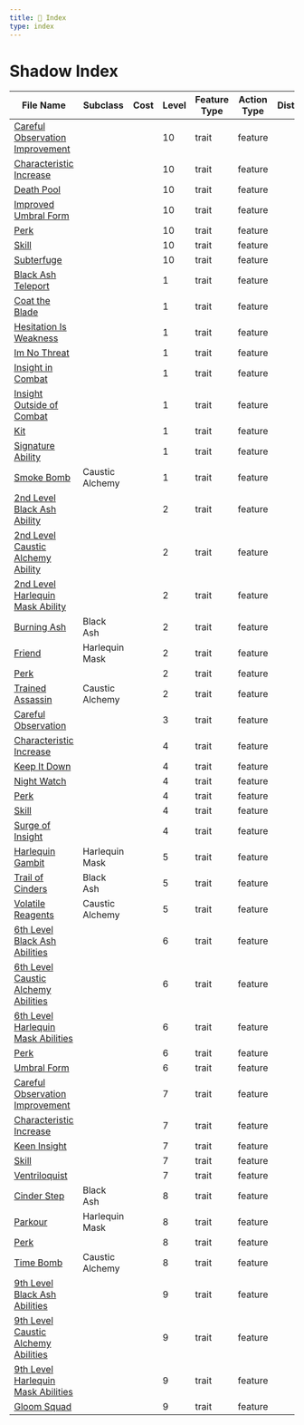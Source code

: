 ```yaml
---
title: 📑 Index
type: index
---
```


# Shadow Index

| File Name                                                                                                  | Subclass        | Cost | Level | Feature Type | Action Type | Distance | Target |
| ---------------------------------------------------------------------------------------------------------- | --------------- | ---- | ----- | ------------ | ----------- | -------- | ------ |
| [Careful Observation Improvement](../10th-Level%20Features/Careful%20Observation%20Improvement)            |                 |      | 10    | trait        | feature     |          |        |
| [Characteristic Increase](../10th-Level%20Features/Characteristic%20Increase)                              |                 |      | 10    | trait        | feature     |          |        |
| [Death Pool](../10th-Level%20Features/Death%20Pool)                                                        |                 |      | 10    | trait        | feature     |          |        |
| [Improved Umbral Form](../10th-Level%20Features/Improved%20Umbral%20Form)                                  |                 |      | 10    | trait        | feature     |          |        |
| [Perk](../10th-Level%20Features/Perk)                                                                      |                 |      | 10    | trait        | feature     |          |        |
| [Skill](../10th-Level%20Features/Skill)                                                                    |                 |      | 10    | trait        | feature     |          |        |
| [Subterfuge](../10th-Level%20Features/Subterfuge)                                                          |                 |      | 10    | trait        | feature     |          |        |
| [Black Ash Teleport](../1st-Level%20Features/Black%20Ash%20Teleport)                                       |                 |      | 1     | trait        | feature     |          |        |
| [Coat the Blade](../1st-Level%20Features/Coat%20the%20Blade)                                               |                 |      | 1     | trait        | feature     |          |        |
| [Hesitation Is Weakness](../1st-Level%20Features/Hesitation%20Is%20Weakness)                               |                 |      | 1     | trait        | feature     |          |        |
| [Im No Threat](../1st-Level%20Features/Im%20No%20Threat)                                                   |                 |      | 1     | trait        | feature     |          |        |
| [Insight in Combat](../1st-Level%20Features/Insight%20in%20Combat)                                         |                 |      | 1     | trait        | feature     |          |        |
| [Insight Outside of Combat](../1st-Level%20Features/Insight%20Outside%20of%20Combat)                       |                 |      | 1     | trait        | feature     |          |        |
| [Kit](../1st-Level%20Features/Kit)                                                                         |                 |      | 1     | trait        | feature     |          |        |
| [Signature Ability](../1st-Level%20Features/Signature%20Ability)                                           |                 |      | 1     | trait        | feature     |          |        |
| [Smoke Bomb](../1st-Level%20Features/Smoke%20Bomb)                                                         | Caustic Alchemy |      | 1     | trait        | feature     |          |        |
| [2nd Level Black Ash Ability](../2nd-Level%20Features/2nd%20Level%20Black%20Ash%20Ability)                 |                 |      | 2     | trait        | feature     |          |        |
| [2nd Level Caustic Alchemy Ability](../2nd-Level%20Features/2nd%20Level%20Caustic%20Alchemy%20Ability)     |                 |      | 2     | trait        | feature     |          |        |
| [2nd Level Harlequin Mask Ability](../2nd-Level%20Features/2nd%20Level%20Harlequin%20Mask%20Ability)       |                 |      | 2     | trait        | feature     |          |        |
| [Burning Ash](../2nd-Level%20Features/Burning%20Ash)                                                       | Black Ash       |      | 2     | trait        | feature     |          |        |
| [Friend](../2nd-Level%20Features/Friend)                                                                   | Harlequin Mask  |      | 2     | trait        | feature     |          |        |
| [Perk](../2nd-Level%20Features/Perk)                                                                       |                 |      | 2     | trait        | feature     |          |        |
| [Trained Assassin](../2nd-Level%20Features/Trained%20Assassin)                                             | Caustic Alchemy |      | 2     | trait        | feature     |          |        |
| [Careful Observation](../3rd-Level%20Features/Careful%20Observation)                                       |                 |      | 3     | trait        | feature     |          |        |
| [Characteristic Increase](../4th-Level%20Features/Characteristic%20Increase)                               |                 |      | 4     | trait        | feature     |          |        |
| [Keep It Down](../4th-Level%20Features/Keep%20It%20Down)                                                   |                 |      | 4     | trait        | feature     |          |        |
| [Night Watch](../4th-Level%20Features/Night%20Watch)                                                       |                 |      | 4     | trait        | feature     |          |        |
| [Perk](../4th-Level%20Features/Perk)                                                                       |                 |      | 4     | trait        | feature     |          |        |
| [Skill](../4th-Level%20Features/Skill)                                                                     |                 |      | 4     | trait        | feature     |          |        |
| [Surge of Insight](../4th-Level%20Features/Surge%20of%20Insight)                                           |                 |      | 4     | trait        | feature     |          |        |
| [Harlequin Gambit](../5th-Level%20Features/Harlequin%20Gambit)                                             | Harlequin Mask  |      | 5     | trait        | feature     |          |        |
| [Trail of Cinders](../5th-Level%20Features/Trail%20of%20Cinders)                                           | Black Ash       |      | 5     | trait        | feature     |          |        |
| [Volatile Reagents](../5th-Level%20Features/Volatile%20Reagents)                                           | Caustic Alchemy |      | 5     | trait        | feature     |          |        |
| [6th Level Black Ash Abilities](../6th-Level%20Features/6th%20Level%20Black%20Ash%20Abilities)             |                 |      | 6     | trait        | feature     |          |        |
| [6th Level Caustic Alchemy Abilities](../6th-Level%20Features/6th%20Level%20Caustic%20Alchemy%20Abilities) |                 |      | 6     | trait        | feature     |          |        |
| [6th Level Harlequin Mask Abilities](../6th-Level%20Features/6th%20Level%20Harlequin%20Mask%20Abilities)   |                 |      | 6     | trait        | feature     |          |        |
| [Perk](../6th-Level%20Features/Perk)                                                                       |                 |      | 6     | trait        | feature     |          |        |
| [Umbral Form](../6th-Level%20Features/Umbral%20Form)                                                       |                 |      | 6     | trait        | feature     |          |        |
| [Careful Observation Improvement](../7th-Level%20Features/Careful%20Observation%20Improvement)             |                 |      | 7     | trait        | feature     |          |        |
| [Characteristic Increase](../7th-Level%20Features/Characteristic%20Increase)                               |                 |      | 7     | trait        | feature     |          |        |
| [Keen Insight](../7th-Level%20Features/Keen%20Insight)                                                     |                 |      | 7     | trait        | feature     |          |        |
| [Skill](../7th-Level%20Features/Skill)                                                                     |                 |      | 7     | trait        | feature     |          |        |
| [Ventriloquist](../7th-Level%20Features/Ventriloquist)                                                     |                 |      | 7     | trait        | feature     |          |        |
| [Cinder Step](../8th-Level%20Features/Cinder%20Step)                                                       | Black Ash       |      | 8     | trait        | feature     |          |        |
| [Parkour](../8th-Level%20Features/Parkour)                                                                 | Harlequin Mask  |      | 8     | trait        | feature     |          |        |
| [Perk](../8th-Level%20Features/Perk)                                                                       |                 |      | 8     | trait        | feature     |          |        |
| [Time Bomb](../8th-Level%20Features/Time%20Bomb)                                                           | Caustic Alchemy |      | 8     | trait        | feature     |          |        |
| [9th Level Black Ash Abilities](../9th-Level%20Features/9th%20Level%20Black%20Ash%20Abilities)             |                 |      | 9     | trait        | feature     |          |        |
| [9th Level Caustic Alchemy Abilities](../9th-Level%20Features/9th%20Level%20Caustic%20Alchemy%20Abilities) |                 |      | 9     | trait        | feature     |          |        |
| [9th Level Harlequin Mask Abilities](../9th-Level%20Features/9th%20Level%20Harlequin%20Mask%20Abilities)   |                 |      | 9     | trait        | feature     |          |        |
| [Gloom Squad](../9th-Level%20Features/Gloom%20Squad)                                                       |                 |      | 9     | trait        | feature     |          |        |
